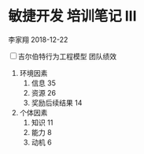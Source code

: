 敏捷开发 培训笔记 III
================
李家翔
2018-12-22

<input type="checkbox" id="checkbox1" class="styled">吉尔伯特行为工程模型 团队绩效

1.  环境因素
    1.  信息 35
    2.  资源 26
    3.  奖励后续结果 14
2.  个体因素
    1.  知识 11
    2.  能力 8
    3.  动机 6
